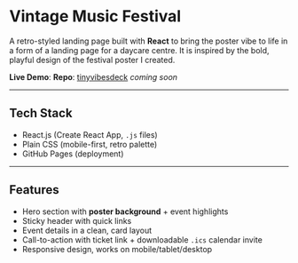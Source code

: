 # Vintage Music Festival

A retro-styled landing page built with **React** to bring the poster vibe to life in a form of a landing page for a daycare centre.
It is inspired by the bold, playful design of the festival poster I created.

**Live Demo**: 
**Repo**: [tinyvibesdeck](https://github.com/bowhle/tinyvibesdeck) _coming soon_

---

## Tech Stack
- React.js (Create React App, `.js` files)
- Plain CSS (mobile-first, retro palette)
- GitHub Pages (deployment)

---

## Features
- Hero section with **poster background** + event highlights  
- Sticky header with quick links  
- Event details in a clean, card layout  
- Call-to-action with ticket link + downloadable `.ics` calendar invite  
- Responsive design, works on mobile/tablet/desktop

